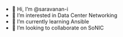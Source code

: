 - 👋 Hi, I’m @saravanan-i
- 👀 I’m interested in Data Center Networking
- 🌱 I’m currently learning Ansible
- 💞️ I’m looking to collaborate on SoNIC

<!---
saravanan-i/saravanan-i is a ✨ special ✨ repository because its `README.md` (this file) appears on your GitHub profile.
You can click the Preview link to take a look at your changes.
--->
